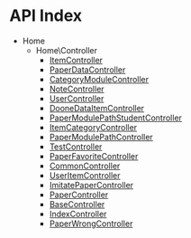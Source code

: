 API Index
=========

* Home
    * Home\Controller
        * [ItemController](Home-Controller-ItemController.md)
        * [PaperDataController](Home-Controller-PaperDataController.md)
        * [CategoryModuleController](Home-Controller-CategoryModuleController.md)
        * [NoteController](Home-Controller-NoteController.md)
        * [UserController](Home-Controller-UserController.md)
        * [DooneDataItemController](Home-Controller-DooneDataItemController.md)
        * [PaperModulePathStudentController](Home-Controller-PaperModulePathStudentController.md)
        * [ItemCategoryController](Home-Controller-ItemCategoryController.md)
        * [PaperModulePathController](Home-Controller-PaperModulePathController.md)
        * [TestController](Home-Controller-TestController.md)
        * [PaperFavoriteController](Home-Controller-PaperFavoriteController.md)
        * [CommonController](Home-Controller-CommonController.md)
        * [UserItemController](Home-Controller-UserItemController.md)
        * [ImitatePaperController](Home-Controller-ImitatePaperController.md)
        * [PaperController](Home-Controller-PaperController.md)
        * [BaseController](Home-Controller-BaseController.md)
        * [IndexController](Home-Controller-IndexController.md)
        * [PaperWrongController](Home-Controller-PaperWrongController.md)

